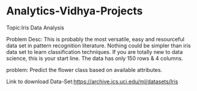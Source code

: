 # Analytics-Vidhya-Projects
Topic:Iris Data Analysis

Problem Desc:
This is probably the most versatile, easy and resourceful data set in pattern recognition literature. Nothing could be simpler than iris data set to learn classification techniques. If you are totally new to data science, this is your start line. The data has only 150 rows & 4 columns.

problem:
Predict the flower class based on available attributes.

Link to download Data-Set:https://archive.ics.uci.edu/ml/datasets/Iris


